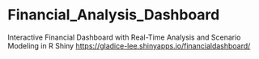 # Financial_Analysis_Dashboard
Interactive Financial Dashboard with Real-Time Analysis and Scenario Modeling in R Shiny
https://gladice-lee.shinyapps.io/financialdashboard/
